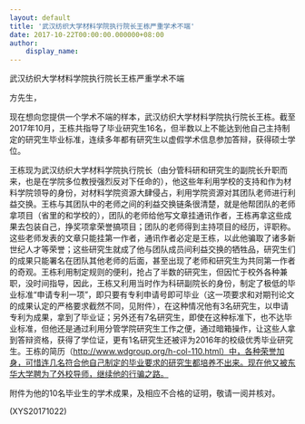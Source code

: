 ```yaml
---
layout: default
title: '武汉纺织大学材料学院执行院长王栋严重学术不端'
date: 2017-10-22T00:00:00.000000+08:00
author:
    display_name: 
---
```


武汉纺织大学材料学院执行院长王栋严重学术不端

方先生，

现在想向您提供一个学术不端的样本，武汉纺织大学材料学院执行院长王栋。截至2017年10月，王栋共指导了毕业研究生16名，但半数以上不能达到他自己主持制定的研究生毕业标准，连续多年都有研究生以虚假学术信息参加答辩，获得硕士学位。

王栋现为武汉纺织大学材料学院执行院长（由分管科研和研究生的副院长升职而来，也是在学院多位教授强烈反对下任命的），他这些年利用学校的支持和作为材料学院领导的身份，对材料学院资源大肆侵占，利用学院资源对其团队老师进行利益交换。王栋与其团队中的老师之间的利益交换链条很清楚，就是他帮团队的老师拿项目（省里的和学校的），团队的老师给他写文章挂通讯作者，王栋再拿这些成果去包装自己，挣奖项拿荣誉搞项目；团队的老师得到主持项目的经历，评职称。这些老师发表的文章只能挂第一作者，通讯作者必定是王栋，以此他骗取了诸多新世纪人才等荣誉；这些研究生就成了他与团队成员间利益交换的牺牲品，研究生们的成果只能署名在团队其他老师的后面，甚至出现了老师和研究生为共同第一作者的奇观。王栋利用制定规则的便利，抢占了半数的研究生，但因忙于校外各种兼职，没时间指导，因此，王栋又利用当时作为科研副院长的身份，制定了极低的毕业标准“申请专利一项”，即只要有专利申请号即可毕业（这一项要求和对期刊论文的成果认定的严格要求截然不同，见附件），在这种情况他有3名研究生，以申请专利为成果，拿到了毕业证；另外还有7名研究生，即使在这种标准下，也不达毕业标准，但他还是通过利用分管学院研究生工作之便，通过暗箱操作，让这些人拿到答辩资格，获得了学位证，更有1名研究生还被评为2016年的校级优秀毕业研究生。王栋的简历（http://www.wdgroup.org/h-col-110.html）中，各种荣誉加身，可惜连几名符合他自己制定的毕业要求的研究生都培养不出来。现在他又被东华大学聘为了外校导师，继续他的行骗之路。

附件为他的10名毕业生的学术成果，及相应不合格的证明，敬请一阅并核对。

(XYS20171022)

